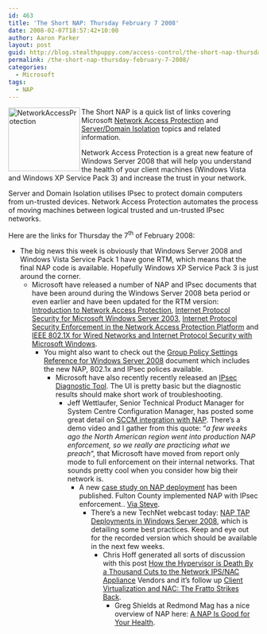```yaml
---
id: 463
title: 'The Short NAP: Thursday February 7 2008'
date: 2008-02-07T18:57:42+10:00
author: Aaron Parker
layout: post
guid: http://blog.stealthpuppy.com/access-control/the-short-nap-thursday-february-7-2008
permalink: /the-short-nap-thursday-february-7-2008/
categories:
  - Microsoft
tags:
  - NAP
---
```

<img height="128" alt="NetworkAccessProtection" src="http://stealthpuppy.com/wp-content/uploads/2008/02/networkaccessprotection.png" width="144" align="left" border="0" /> The Short NAP is a quick list of links covering Microsoft [Network Access Protection](http://www.microsoft.com/nap) and [Server/Domain Isolation](http://www.microsoft.com/sdisolation) topics and related information. 

Network Access Protection is a great new feature of Windows Server 2008 that will help you understand the health of your client machines (Windows Vista and Windows XP Service Pack 3) and increase the trust in your network.

Server and Domain Isolation utilises IPsec to protect domain computers from un-trusted devices. Network Access Protection automates the process of moving machines between logical trusted and un-trusted IPsec networks.

Here are the links for Thursday the 7<sup>th</sup> of February 2008:

  * The big news this week is obviously that Windows Server 2008 and Windows Vista Service Pack 1 have gone RTM, which means that the final NAP code is available. Hopefully Windows XP Service Pack 3 is just around the corner. 
      * Microsoft have released a number of NAP and IPsec documents that have been around during the Windows Server 2008 beta period or even earlier and have been updated for the RTM version: [Introduction to Network Access Protection](http://www.microsoft.com/downloads/details.aspx?FamilyID=5d5e243a-23a8-479c-9f2d-37d6d79153e7&DisplayLang=en), [Internet Protocol Security for Microsoft Windows Server 2003](http://www.microsoft.com/downloads/details.aspx?FamilyID=e6590330-d903-4bdd-9655-81b86df655e4&DisplayLang=en), [Internet Protocol Security Enforcement in the Network Access Protection Platform](http://www.microsoft.com/downloads/details.aspx?FamilyID=144cc69f-790f-4f52-8846-3f3b8584d7cd&DisplayLang=en) and [IEEE 802.1X for Wired Networks and Internet Protocol Security with Microsoft Windows](http://www.microsoft.com/downloads/details.aspx?FamilyID=d9aef757-f528-41be-a01f-99a60c9a855d&DisplayLang=en). 
          * You might also want to check out the [Group Policy Settings Reference for Windows Server 2008](http://www.microsoft.com/downloads/details.aspx?FamilyID=2043b94e-66cd-4b91-9e0f-68363245c495&DisplayLang=en) document which includes the new NAP, 802.1x and IPsec polices available. 
              * Microsoft have also recently recently released an [IPsec Diagnostic Tool](http://www.microsoft.com/downloads/details.aspx?FamilyID=1d4c292c-7998-42e4-8786-789c7b457881&displaylang=en&Hash=dluttgyQre8BfplebI2PgESLZV1gpCQH8zrA0k8ZFttNoUlnNncR2zIehIT8bnC+MuwSrby0mLcGmw/). The UI is pretty basic but the diagnostic results should make short work of troubleshooting. 
                  * Jeff Wettlaufer, Senior Technical Product Manager for System Centre Configuration Manager, has posted some great detail on [SCCM integration with NAP](http://blogs.technet.com/systemcenter/archive/2008/01/29/network-access-protection-arrives.aspx). There&#8217;s a demo video and I gather from this quote: &#8220;_a few weeks ago the North American region went into production NAP enforcement, so we really are practicing what we preach_&#8220;, that Microsoft have moved from report only mode to full enforcement on their internal networks. That sounds pretty cool when you consider how big their network is. 
                      * A new [case study on NAP deployment](http://www.microsoft.com/casestudies/casestudy.aspx?casestudyid=4000001286) has been published. Fulton County implemented NAP with IPsec enforcement.. [Via Steve](http://blogs.technet.com/steriley/archive/2008/02/01/nap-case-study-published.aspx). 
                          * There&#8217;s a new TechNet webcast today: [NAP TAP Deployments in Windows Server 2008](http://www.microsoft.com/events/EventDetails.aspx?CMTYSvcSource=MSCOMMedia&Params=%7eCMTYDataSvcParams%5e%7earg+Name%3d%22ID%22+Value%3d%221032368591%22%2f%5e%7earg+Name%3d%22ProviderID%22+Value%3d%22A6B43178-497C-4225-BA42-DF595171F04C%22%2f%5e%7earg+Name%3d%22lang%22+Value%3d%22en%22%2f%5e%7earg+Name%3d%22cr%22+Value%3d%22US%22%2f%5e%7esParams%5e%7e%2fsParams%5e%7e%2fCMTYDataSvcParams%5e), which is detailing some best practices. Keep and eye out for the recorded version which should be available in the next few weeks. 
                              * Chris Hoff generated all sorts of discussion with this post [How the Hypervisor is Death By a Thousand Cuts to the Network IPS/NAC Appliance](http://rationalsecurity.typepad.com/blog/2008/01/how-the-hypervi.html) Vendors and it&#8217;s follow up [Client Virtualization and NAC: The Fratto Strikes Back](http://rationalsecurity.typepad.com/blog/2008/01/client-virtuali.html). 
                                  * Greg Shields at Redmond Mag has a nice overview of NAP here: [A NAP Is Good for Your Health](http://redmondmag.com/columns/article.asp?editorialsid=2479#9).</ul>